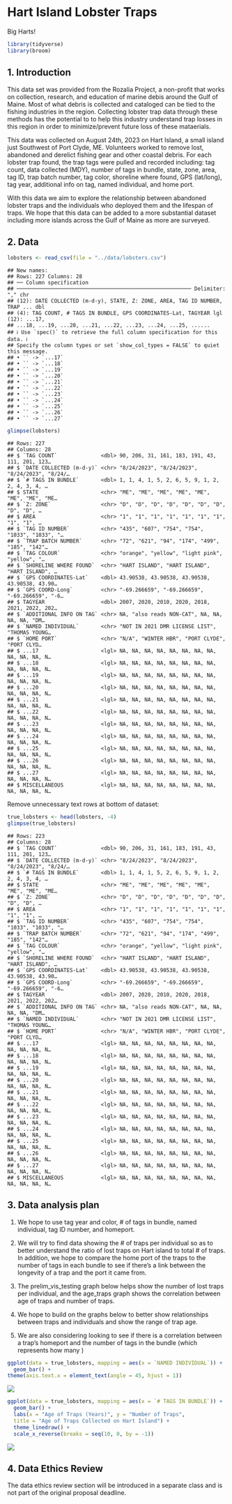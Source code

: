 Hart Island Lobster Traps
================
Big Harts!

``` r
library(tidyverse)
library(broom)
```

## 1. Introduction

This data set was provided from the Rozalia Project, a non-profit that
works on collection, research, and education of marine debis around the
Gulf of Maine. Most of what debris is collected and cataloged can be
tied to the fishing industries in the region. Collecting lobster trap
data through these methods has the potential to to help this industry
understand trap losses in this region in order to minimize/prevent
future loss of these mataerials.

This data was collected on August 24th, 2023 on Hart Island, a small
island just Southwest of Port Clyde, ME. Volunteers worked to remove
lost, abandoned and derelict fishing gear and other coastal debris. For
each lobster trap found, the trap tags were pulled and recorded
including: tag count, data collected (MDY), number of tags in bundle,
state, zone, area, tag ID, trap batch number, tag color, shoreline where
found, GPS (lat/long), tag year, additional info on tag, named
individual, and home port.

With this data we aim to explore the relationship between abandoned
lobster traps and the individuals who deployed them and the lifespan of
traps. We hope that this data can be added to a more substantial dataset
including more islands across the Gulf of Maine as more are surveyed.

## 2. Data

``` r
lobsters <- read_csv(file = "../data/lobsters.csv")
```

    ## New names:
    ## Rows: 227 Columns: 28
    ## ── Column specification
    ## ──────────────────────────────────────────────────────── Delimiter: "," chr
    ## (12): DATE COLLECTED (m-d-y), STATE, Z: ZONE, AREA, TAG ID NUMBER, TRAP ... dbl
    ## (4): TAG COUNT, # TAGS IN BUNDLE, GPS COORDINATES-Lat, TAGYEAR lgl (12): ...17,
    ## ...18, ...19, ...20, ...21, ...22, ...23, ...24, ...25, ......
    ## ℹ Use `spec()` to retrieve the full column specification for this data. ℹ
    ## Specify the column types or set `show_col_types = FALSE` to quiet this message.
    ## • `` -> `...17`
    ## • `` -> `...18`
    ## • `` -> `...19`
    ## • `` -> `...20`
    ## • `` -> `...21`
    ## • `` -> `...22`
    ## • `` -> `...23`
    ## • `` -> `...24`
    ## • `` -> `...25`
    ## • `` -> `...26`
    ## • `` -> `...27`

``` r
glimpse(lobsters)
```

    ## Rows: 227
    ## Columns: 28
    ## $ `TAG COUNT`              <dbl> 90, 206, 31, 161, 183, 191, 43, 111, 201, 123…
    ## $ `DATE COLLECTED (m-d-y)` <chr> "8/24/2023", "8/24/2023", "8/24/2023", "8/24/…
    ## $ `# TAGS IN BUNDLE`       <dbl> 1, 1, 4, 1, 5, 2, 6, 5, 9, 1, 2, 2, 4, 3, 4, …
    ## $ STATE                    <chr> "ME", "ME", "ME", "ME", "ME", "ME", "ME", "ME…
    ## $ `Z: ZONE`                <chr> "D", "D", "D", "D", "D", "D", "D", "D", "D", …
    ## $ AREA                     <chr> "1", "1", "1", "1", "1", "1", "1", "1", "1", …
    ## $ `TAG ID NUMBER`          <chr> "435", "607", "754", "754", "1033", "1033", "…
    ## $ `TRAP BATCH NUMBER`      <chr> "72", "621", "94", "174", "499", "185", "142"…
    ## $ `TAG COLOUR`             <chr> "orange", "yellow", "light pink", "yellow", "…
    ## $ `SHORELINE WHERE FOUND`  <chr> "HART ISLAND", "HART ISLAND", "HART ISLAND", …
    ## $ `GPS COORDINATES-Lat`    <dbl> 43.90538, 43.90538, 43.90538, 43.90538, 43.90…
    ## $ `GPS COORD-Long`         <chr> "-69.266659", "-69.266659", "-69.266659", "-6…
    ## $ TAGYEAR                  <dbl> 2007, 2020, 2010, 2020, 2018, 2021, 2022, 202…
    ## $ `ADDITIONAL INFO ON TAG` <chr> NA, "also reads NON-CAT", NA, NA, NA, NA, "DM…
    ## $ `NAMED INDIVIDUAL`       <chr> "NOT IN 2021 DMR LICENSE LIST", "THOMAS YOUNG…
    ## $ `HOME PORT`              <chr> "N/A", "WINTER HBR", "PORT CLYDE", "PORT CLYD…
    ## $ ...17                    <lgl> NA, NA, NA, NA, NA, NA, NA, NA, NA, NA, NA, N…
    ## $ ...18                    <lgl> NA, NA, NA, NA, NA, NA, NA, NA, NA, NA, NA, N…
    ## $ ...19                    <lgl> NA, NA, NA, NA, NA, NA, NA, NA, NA, NA, NA, N…
    ## $ ...20                    <lgl> NA, NA, NA, NA, NA, NA, NA, NA, NA, NA, NA, N…
    ## $ ...21                    <lgl> NA, NA, NA, NA, NA, NA, NA, NA, NA, NA, NA, N…
    ## $ ...22                    <lgl> NA, NA, NA, NA, NA, NA, NA, NA, NA, NA, NA, N…
    ## $ ...23                    <lgl> NA, NA, NA, NA, NA, NA, NA, NA, NA, NA, NA, N…
    ## $ ...24                    <lgl> NA, NA, NA, NA, NA, NA, NA, NA, NA, NA, NA, N…
    ## $ ...25                    <lgl> NA, NA, NA, NA, NA, NA, NA, NA, NA, NA, NA, N…
    ## $ ...26                    <lgl> NA, NA, NA, NA, NA, NA, NA, NA, NA, NA, NA, N…
    ## $ ...27                    <lgl> NA, NA, NA, NA, NA, NA, NA, NA, NA, NA, NA, N…
    ## $ MISCELLANEOUS            <lgl> NA, NA, NA, NA, NA, NA, NA, NA, NA, NA, NA, N…

Remove unnecessary text rows at bottom of dataset:

``` r
true_lobsters <- head(lobsters, -4)
glimpse(true_lobsters)
```

    ## Rows: 223
    ## Columns: 28
    ## $ `TAG COUNT`              <dbl> 90, 206, 31, 161, 183, 191, 43, 111, 201, 123…
    ## $ `DATE COLLECTED (m-d-y)` <chr> "8/24/2023", "8/24/2023", "8/24/2023", "8/24/…
    ## $ `# TAGS IN BUNDLE`       <dbl> 1, 1, 4, 1, 5, 2, 6, 5, 9, 1, 2, 2, 4, 3, 4, …
    ## $ STATE                    <chr> "ME", "ME", "ME", "ME", "ME", "ME", "ME", "ME…
    ## $ `Z: ZONE`                <chr> "D", "D", "D", "D", "D", "D", "D", "D", "D", …
    ## $ AREA                     <chr> "1", "1", "1", "1", "1", "1", "1", "1", "1", …
    ## $ `TAG ID NUMBER`          <chr> "435", "607", "754", "754", "1033", "1033", "…
    ## $ `TRAP BATCH NUMBER`      <chr> "72", "621", "94", "174", "499", "185", "142"…
    ## $ `TAG COLOUR`             <chr> "orange", "yellow", "light pink", "yellow", "…
    ## $ `SHORELINE WHERE FOUND`  <chr> "HART ISLAND", "HART ISLAND", "HART ISLAND", …
    ## $ `GPS COORDINATES-Lat`    <dbl> 43.90538, 43.90538, 43.90538, 43.90538, 43.90…
    ## $ `GPS COORD-Long`         <chr> "-69.266659", "-69.266659", "-69.266659", "-6…
    ## $ TAGYEAR                  <dbl> 2007, 2020, 2010, 2020, 2018, 2021, 2022, 202…
    ## $ `ADDITIONAL INFO ON TAG` <chr> NA, "also reads NON-CAT", NA, NA, NA, NA, "DM…
    ## $ `NAMED INDIVIDUAL`       <chr> "NOT IN 2021 DMR LICENSE LIST", "THOMAS YOUNG…
    ## $ `HOME PORT`              <chr> "N/A", "WINTER HBR", "PORT CLYDE", "PORT CLYD…
    ## $ ...17                    <lgl> NA, NA, NA, NA, NA, NA, NA, NA, NA, NA, NA, N…
    ## $ ...18                    <lgl> NA, NA, NA, NA, NA, NA, NA, NA, NA, NA, NA, N…
    ## $ ...19                    <lgl> NA, NA, NA, NA, NA, NA, NA, NA, NA, NA, NA, N…
    ## $ ...20                    <lgl> NA, NA, NA, NA, NA, NA, NA, NA, NA, NA, NA, N…
    ## $ ...21                    <lgl> NA, NA, NA, NA, NA, NA, NA, NA, NA, NA, NA, N…
    ## $ ...22                    <lgl> NA, NA, NA, NA, NA, NA, NA, NA, NA, NA, NA, N…
    ## $ ...23                    <lgl> NA, NA, NA, NA, NA, NA, NA, NA, NA, NA, NA, N…
    ## $ ...24                    <lgl> NA, NA, NA, NA, NA, NA, NA, NA, NA, NA, NA, N…
    ## $ ...25                    <lgl> NA, NA, NA, NA, NA, NA, NA, NA, NA, NA, NA, N…
    ## $ ...26                    <lgl> NA, NA, NA, NA, NA, NA, NA, NA, NA, NA, NA, N…
    ## $ ...27                    <lgl> NA, NA, NA, NA, NA, NA, NA, NA, NA, NA, NA, N…
    ## $ MISCELLANEOUS            <lgl> NA, NA, NA, NA, NA, NA, NA, NA, NA, NA, NA, N…

## 3. Data analysis plan

1)  We hope to use tag year and color, \# of tags in bundle, named
    individual, tag ID number, and homeport.

2)  We will try to find data showing the \# of traps per individual so
    as to better understand the ratio of lost traps on Hart island to
    total \# of traps. In addition, we hope to compare the home port of
    the traps to the number of tags in each bundle to see if there’s a
    link between the longevity of a trap and the port it came from.

3)  The prelim_vis_testing graph below helps show the number of lost
    traps per individual, and the age_traps graph shows the correlation
    between age of traps and number of traps.

4)  We hope to build on the graphs below to better show relationships
    between traps and individuals and show the range of trap age.

5)  We are also considering looking to see if there is a correlation
    between a trap’s homeport and the number of tags in the bundle
    (which represents how many )

``` r
ggplot(data = true_lobsters, mapping = aes(x = `NAMED INDIVIDUAL`)) +
  geom_bar() +
theme(axis.text.x = element_text(angle = 45, hjust = 1))
```

![](proposal_files/figure-gfm/prelim_vis_testing-1.png)<!-- -->

``` r
ggplot(data = true_lobsters, mapping = aes(x = `# TAGS IN BUNDLE`)) +
  geom_bar() +
  labs(x = "Age of Traps (Years)", y = "Number of Traps",
  title = "Age of Traps Collected on Hart Island") +
  theme_linedraw() +
  scale_x_reverse(breaks = seq(10, 0, by = -1))
```

![](proposal_files/figure-gfm/age_traps-1.png)<!-- -->

## 4. Data Ethics Review

The data ethics review section will be introduced in a separate class
and is not part of the original proposal deadline.
